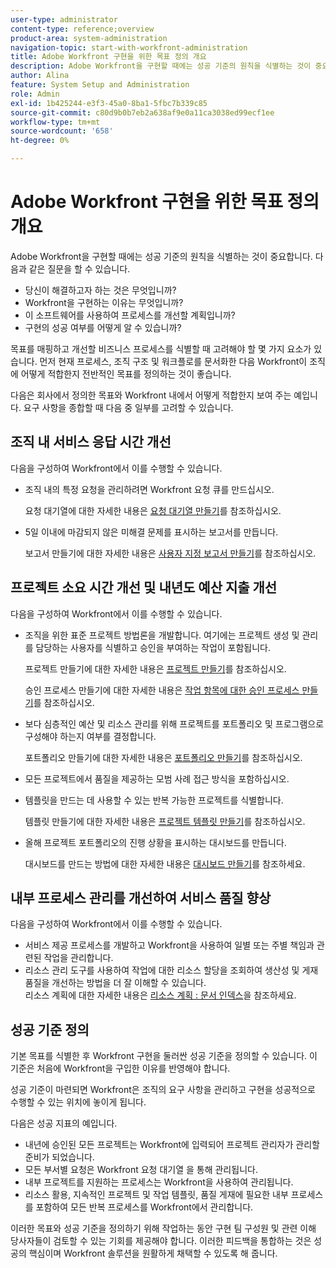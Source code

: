 ```yaml
---
user-type: administrator
content-type: reference;overview
product-area: system-administration
navigation-topic: start-with-workfront-administration
title: Adobe Workfront 구현을 위한 목표 정의 개요
description: Adobe Workfront을 구현할 때에는 성공 기준의 원칙을 식별하는 것이 중요합니다. 먼저 현재 프로세스, 조직 구조 및 워크플로를 문서화한 다음 Workfront이 조직에 어떻게 적합한지 전반적인 목표를 정의하는 것이 좋습니다.
author: Alina
feature: System Setup and Administration
role: Admin
exl-id: 1b425244-e3f3-45a0-8ba1-5fbc7b339c85
source-git-commit: c80d9b0b7eb2a638af9e0a11ca3038ed99ecf1ee
workflow-type: tm+mt
source-wordcount: '658'
ht-degree: 0%

---
```


# Adobe Workfront 구현을 위한 목표 정의 개요

<!--Audited: 12/2023-->

Adobe Workfront을 구현할 때에는 성공 기준의 원칙을 식별하는 것이 중요합니다. 다음과 같은 질문을 할 수 있습니다.

* 당신이 해결하고자 하는 것은 무엇입니까?
* Workfront을 구현하는 이유는 무엇입니까?
* 이 소프트웨어를 사용하여 프로세스를 개선할 계획입니까?
* 구현의 성공 여부를 어떻게 알 수 있습니까?

목표를 매핑하고 개선할 비즈니스 프로세스를 식별할 때 고려해야 할 몇 가지 요소가 있습니다. 먼저 현재 프로세스, 조직 구조 및 워크플로를 문서화한 다음 Workfront이 조직에 어떻게 적합한지 전반적인 목표를 정의하는 것이 좋습니다.

다음은 회사에서 정의한 목표와 Workfront 내에서 어떻게 적합한지 보여 주는 예입니다. 요구 사항을 종합할 때 다음 중 일부를 고려할 수 있습니다.

## 조직 내 서비스 응답 시간 개선

다음을 구성하여 Workfront에서 이를 수행할 수 있습니다.

* 조직 내의 특정 요청을 관리하려면 Workfront 요청 큐를 만드십시오.

  요청 대기열에 대한 자세한 내용은 [요청 대기열 만들기](../../manage-work/requests/create-and-manage-request-queues/create-request-queue.md)를 참조하십시오.

* 5일 이내에 마감되지 않은 미해결 문제를 표시하는 보고서를 만듭니다.

  보고서 만들기에 대한 자세한 내용은 [사용자 지정 보고서 만들기](../../reports-and-dashboards/reports/creating-and-managing-reports/create-custom-report.md)를 참조하십시오.

## 프로젝트 소요 시간 개선 및 내년도 예산 지출 개선

다음을 구성하여 Workfront에서 이를 수행할 수 있습니다.

* 조직을 위한 표준 프로젝트 방법론을 개발합니다. 여기에는 프로젝트 생성 및 관리를 담당하는 사용자를 식별하고 승인을 부여하는 작업이 포함됩니다.

  프로젝트 만들기에 대한 자세한 내용은 [프로젝트 만들기](../../manage-work/projects/create-projects/create-project.md)를 참조하십시오.

  승인 프로세스 만들기에 대한 자세한 내용은 [작업 항목에 대한 승인 프로세스 만들기](../../administration-and-setup/customize-workfront/configure-approval-milestone-processes/create-approval-processes.md)를 참조하십시오.

* 보다 심층적인 예산 및 리소스 관리를 위해 프로젝트를 포트폴리오 및 프로그램으로 구성해야 하는지 여부를 결정합니다.

  포트폴리오 만들기에 대한 자세한 내용은 [포트폴리오 만들기](../../manage-work/portfolios/create-and-manage-portfolios/create-portfolios.md)를 참조하십시오.

* 모든 프로젝트에서 품질을 제공하는 모범 사례 접근 방식을 포함하십시오.
* 템플릿을 만드는 데 사용할 수 있는 반복 가능한 프로젝트를 식별합니다.

  템플릿 만들기에 대한 자세한 내용은 [프로젝트 템플릿 만들기](../../manage-work/projects/create-and-manage-templates/create-template.md)를 참조하십시오.

* 올해 프로젝트 포트폴리오의 진행 상황을 표시하는 대시보드를 만듭니다.

  대시보드를 만드는 방법에 대한 자세한 내용은 [대시보드 만들기](../../reports-and-dashboards/dashboards/creating-and-managing-dashboards/create-dashboard.md)를 참조하세요.

## 내부 프로세스 관리를 개선하여 서비스 품질 향상

다음을 구성하여 Workfront에서 이를 수행할 수 있습니다.

* 서비스 제공 프로세스를 개발하고 Workfront을 사용하여 일별 또는 주별 책임과 관련된 작업을 관리합니다.
* 리소스 관리 도구를 사용하여 작업에 대한 리소스 할당을 조회하여 생산성 및 게재 품질을 개선하는 방법을 더 잘 이해할 수 있습니다.\
  리소스 계획에 대한 자세한 내용은 [리소스 계획 : 문서 인덱스](../../resource-mgmt/resource-planning/resource-planning-overview.md)을 참조하세요.

## 성공 기준 정의

기본 목표를 식별한 후 Workfront 구현을 둘러싼 성공 기준을 정의할 수 있습니다. 이 기준은 처음에 Workfront을 구입한 이유를 반영해야 합니다.

성공 기준이 마련되면 Workfront은 조직의 요구 사항을 관리하고 구현을 성공적으로 수행할 수 있는 위치에 놓이게 됩니다.

다음은 성공 지표의 예입니다.

* 내년에 승인된 모든 프로젝트는 Workfront에 입력되어 프로젝트 관리자가 관리할 준비가 되었습니다.
* 모든 부서별 요청은 Workfront 요청 대기열 을 통해 관리됩니다.
* 내부 프로젝트를 지원하는 프로세스는 Workfront을 사용하여 관리됩니다.
* 리소스 활용, 지속적인 프로젝트 및 작업 템플릿, 품질 게재에 필요한 내부 프로세스를 포함하여 모든 반복 프로세스를 Workfront에서 관리합니다.

이러한 목표와 성공 기준을 정의하기 위해 작업하는 동안 구현 팀 구성원 및 관련 이해 당사자들이 검토할 수 있는 기회를 제공해야 합니다. 이러한 피드백을 통합하는 것은 성공의 핵심이며 Workfront 솔루션을 원활하게 채택할 수 있도록 해 줍니다.

